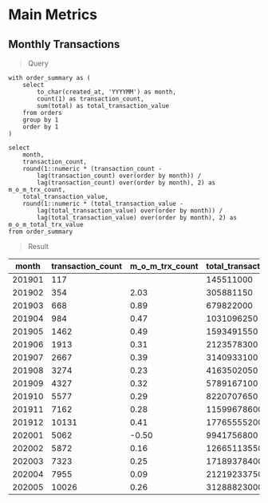 # Main Metrics

## Monthly Transactions

> Query

```postgresql
with order_summary as (
	select
		to_char(created_at, 'YYYYMM') as month,
		count(1) as transaction_count,
		sum(total) as total_transaction_value
	from orders
	group by 1
	order by 1
)

select 
	month,
	transaction_count,
	round(1::numeric * (transaction_count - 
		lag(transaction_count) over(order by month)) /
		lag(transaction_count) over(order by month), 2) as m_o_m_trx_count,
	total_transaction_value,
	round(1::numeric * (total_transaction_value - 
		lag(total_transaction_value) over(order by month)) /
		lag(total_transaction_value) over(order by month), 2) as m_o_m_total_trx_value
from order_summary
```

> Result

|month|transaction_count|m_o_m_trx_count|total_transaction_value|m_o_m_total_trx_value|
|-----|-----------------|---------------|-----------------------|---------------------|
|201901|117||145511000||
|201902|354|2.03|305881150|1.10|
|201903|668|0.89|679822000|1.22|
|201904|984|0.47|1031096250|0.52|
|201905|1462|0.49|1593491550|0.55|
|201906|1913|0.31|2123578300|0.33|
|201907|2667|0.39|3140933100|0.48|
|201908|3274|0.23|4163502050|0.33|
|201909|4327|0.32|5789167100|0.39|
|201910|5577|0.29|8220707650|0.42|
|201911|7162|0.28|11599678600|0.41|
|201912|10131|0.41|17765555200|0.53|
|202001|5062|-0.50|9941756800|-0.44|
|202002|5872|0.16|12665113550|0.27|
|202003|7323|0.25|17189378400|0.36|
|202004|7955|0.09|21219233750|0.23|
|202005|10026|0.26|31288823000|0.47|

